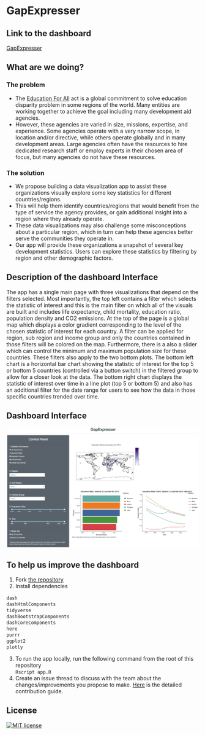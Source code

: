 # GapExpresser

## Link to the dashboard

[GapExpresser](https://dsci532-gapexpresser-r.herokuapp.com/)

## What are we doing?

### The problem
- The [Education For All](https://www.wikiwand.com/en/Education_For_All) act is a global commitment to solve education disparity problem in some regions of the world. Many entities are working together to achieve the goal including many development aid agencies.
- However, these agencies are varied in size, missions, expertise, and experience. Some agencies operate with a very narrow scope, in location and/or directive, while others operate globally and in many development areas.  Large agencies often have the resources to hire dedicated research staff or employ experts in their chosen area of focus, but many agencies do not have these resources.   

### The solution
- We propose building a data visualization app to assist these organizations visually explore some key statistics for different countries/regions.  
- This will help them identify countries/regions that would benefit from the type of service the agency provides, or gain additional insight into a region where they already operate.  
- These data visualizations may also challenge some misconceptions about a particular region, which in turn can help these agencies better serve the communities they operate in.   
- Our app will provide these organizations a snapshot of several key development statistics. Users can explore these statistics by filtering by region and other demographic factors.

## Description of the dashboard Interface
The app has a single main page with three visualizations that depend on the filters selected. Most importantly, the top left contains a filter which selects the statistic of interest and this is the main filter on which all of the visuals are built and includes life expectancy, child mortality, education ratio, population density and CO2 emissions. At the top of the page is a global map which displays a color gradient corresponding to the level of the chosen statistic of interest for each country. A filter can be applied for region, sub region and income group and only the countries contained in those filters will be colored on the map. Furthermore, there is a also a slider which can control the minimum and maximum population size for these countries. These filters also apply to the two bottom plots. The bottom left chart is a horizontal bar chart showing the statistic of interest for the top 5 or bottom 5 countries (controlled via a button switch) in the filtered group to allow for a closer look at the data. The bottom right chart displays the statistic of interest over time in a line plot (top 5 or bottom 5) and also has an additional filter for the date range for users to see how the data in those specific countries trended over time.

## Dashboard Interface
![](imgs/dashboard.png)

## To help us improve the dashboard
1. Fork [the repository](https://github.com/UBC-MDS/532-Group21-R)
2. Install dependencies
```
dash
dashHtmlComponents
tidyverse
dashBootstrapComponents
dashCoreComponents
here
purrr
ggplot2
plotly

```
3. To run the app locally, run the following command from the root of this repository   
   `Rscript app.R`
4. Create an issue thread to discuss with the team about the changes/improvements you propose to make. [Here](CONTRIBUTING.md) is the detailed contribution guide.



## **License**
[![MIT license](https://img.shields.io/badge/License-MIT-blue.svg)](https://github.com/UBC-MDS/532-Group21-R/blob/main/LICENSE)